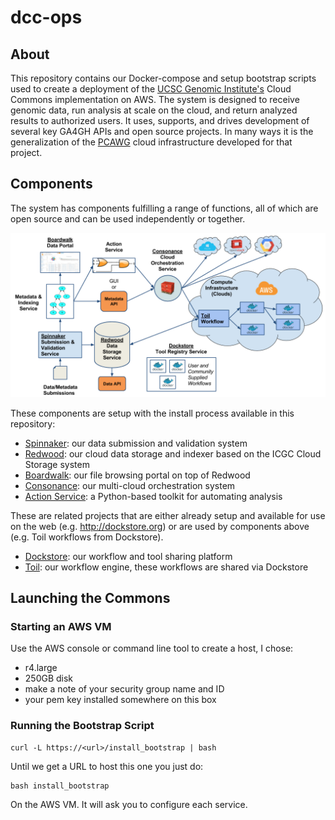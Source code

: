 # dcc-ops

## About

This repository contains our Docker-compose and setup bootstrap scripts used to create a deployment of the [UCSC Genomic Institute's](http://ucsc-cgl.org) Cloud Commons implementation on AWS.  The system is designed to receive genomic data, run analysis at scale on the cloud, and return analyzed results to authorized users.  It uses, supports, and drives development of several key GA4GH APIs and open source projects. In many ways it is the generalization of the [PCAWG](https://dcc.icgc.org/pcawg) cloud infrastructure developed for that project.

## Components

The system has components fulfilling a range of functions, all of which are open source and can be used independently or together.

![Cloud Commons Arch](docs/dcc-arch.png)

These components are setup with the install process available in this repository:

* [Spinnaker](spinnaker/README.md): our data submission and validation system
* [Redwood](redwood/README.md): our cloud data storage and indexer based on the ICGC Cloud Storage system
* [Boardwalk](boardwalk/README.md): our file browsing portal on top of Redwood
* [Consonance](consonance/README.md): our multi-cloud orchestration system
* [Action Service](action/README.md): a Python-based toolkit for automating analysis

These are related projects that are either already setup and available for use on the web (e.g. http://dockstore.org) or are used by components above (e.g. Toil workflows from Dockstore).

* [Dockstore](http://dockstore.org): our workflow and tool sharing platform
* [Toil](https://github.com/BD2KGenomics/toil): our workflow engine, these workflows are shared via Dockstore

## Launching the Commons

### Starting an AWS VM

Use the AWS console or command line tool to create a host, I chose:

* r4.large
* 250GB disk
* make a note of your security group name and ID
* your pem key installed somewhere on this box

### Running the Bootstrap Script

    curl -L https://<url>/install_bootstrap | bash

Until we get a URL to host this one you just do:

    bash install_bootstrap

On the AWS VM.  It will ask you to configure each service.
